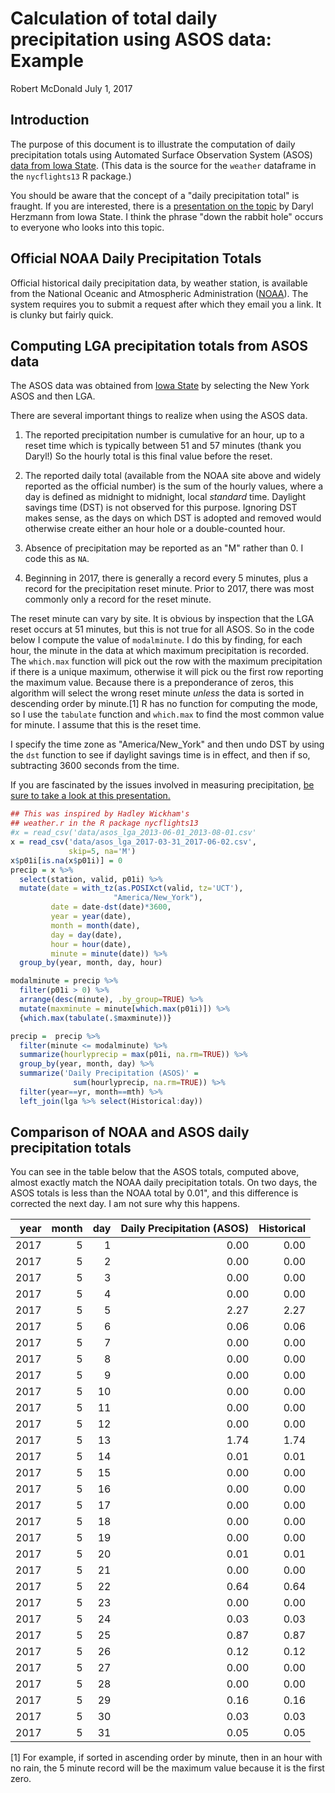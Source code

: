 Calculation of total daily precipitation using ASOS data: Example
================
Robert McDonald
July 1, 2017

Introduction
------------

The purpose of this document is to illustrate the computation of daily precipitation totals using Automated Surface Observation System (ASOS) [data from Iowa State](https://mesonet.agron.iastate.edu/ASOS/). (This data is the source for the `weather` dataframe in the `nycflights13` R package.)

You should be aware that the concept of a "daily precipitation total" is fraught. If you are interested, there is a [presentation on the topic](https://mesonet.agron.iastate.edu/present/130903_isu/isumet_fall2013_web.pdf) by Daryl Herzmann from Iowa State. I think the phrase "down the rabbit hole" occurs to everyone who looks into this topic.

Official NOAA Daily Precipitation Totals
----------------------------------------

Official historical daily precipitation data, by weather station, is available from the National Oceanic and Atmospheric Administration ([NOAA](https://www.ncdc.noaa.gov/cdo-web/)). The system requires you to submit a request after which they email you a link. It is clunky but fairly quick.

Computing LGA precipitation totals from ASOS data
-------------------------------------------------

The ASOS data was obtained from [Iowa State](https://mesonet.agron.iastate.edu/request/download.phtml?network=NY_ASOS) by selecting the New York ASOS and then LGA.

<!-- https://mesonet.agron.iastate.edu/cgi-bin/request/asos.py?station=LGA&data=all&year1=2013&month1=5&day1=30&year2=2013&month2=8&day2=1&tz=Etc%2FUTC&format=comma&latlon=no&direct=no&report_type=1&report_type=2 -->
There are several important things to realize when using the ASOS data.

1.  The reported precipitation number is cumulative for an hour, up to a reset time which is typically between 51 and 57 minutes (thank you Daryl!) So the hourly total is this final value before the reset.

2.  The reported daily total (available from the NOAA site above and widely reported as the official number) is the sum of the hourly values, where a day is defined as midnight to midnight, local *standard* time. Daylight savings time (DST) is not observed for this purpose. Ignoring DST makes sense, as the days on which DST is adopted and removed would otherwise create either an hour hole or a double-counted hour.

3.  Absence of precipitation may be reported as an "M" rather than 0. I code this as `NA`.

4.  Beginning in 2017, there is generally a record every 5 minutes, plus a record for the precipitation reset minute. Prior to 2017, there was most commonly only a record for the reset minute.

The reset minute can vary by site. It is obvious by inspection that the LGA reset occurs at 51 minutes, but this is not true for all ASOS. So in the code below I compute the value of `modalminute`. I do this by finding, for each hour, the minute in the data at which maximum precipitation is recorded. The `which.max` function will pick out the row with the maximum precipitation if there is a unique maximum, otherwise it will pick ou the first row reporting the maximum value. Because there is a preponderance of zeros, this algorithm will select the wrong reset minute *unless* the data is sorted in descending order by minute.[1] R has no function for computing the mode, so I use the `tabulate` function and `which.max` to find the most common value for minute. I assume that this is the reset time.

I specify the time zone as "America/New\_York" and then undo DST by using the `dst` function to see if daylight savings time is in effect, and then if so, subtracting 3600 seconds from the time.

If you are fascinated by the issues involved in measuring precipitation, [be sure to take a look at this presentation.](https://mesonet.agron.iastate.edu/present/130903_isu/isumet_fall2013_web.pdf)

``` r
## This was inspired by Hadley Wickham's 
## weather.r in the R package nycflights13
#x = read_csv('data/asos_lga_2013-06-01_2013-08-01.csv'
x = read_csv('data/asos_lga_2017-03-31_2017-06-02.csv',
             skip=5, na='M')
x$p01i[is.na(x$p01i)] = 0
precip = x %>% 
  select(station, valid, p01i) %>% 
  mutate(date = with_tz(as.POSIXct(valid, tz='UCT'),
                       "America/New_York"),
         date = date-dst(date)*3600,
         year = year(date),
         month = month(date),
         day = day(date),
         hour = hour(date),
         minute = minute(date)) %>% 
  group_by(year, month, day, hour) 

modalminute = precip %>%
  filter(p01i > 0) %>% 
  arrange(desc(minute), .by_group=TRUE) %>% 
  mutate(maxminute = minute[which.max(p01i)]) %>% 
  {which.max(tabulate(.$maxminute))}

precip =  precip %>% 
  filter(minute <= modalminute) %>% 
  summarize(hourlyprecip = max(p01i, na.rm=TRUE)) %>% 
  group_by(year, month, day) %>% 
  summarize('Daily Precipitation (ASOS)' = 
              sum(hourlyprecip, na.rm=TRUE)) %>% 
  filter(year==yr, month==mth) %>% 
  left_join(lga %>% select(Historical:day))
```

Comparison of NOAA and ASOS daily precipitation totals
------------------------------------------------------

You can see in the table below that the ASOS totals, computed above, almost exactly match the NOAA daily precipitation totals. On two days, the ASOS totals is less than the NOAA total by 0.01", and this difference is corrected the next day. I am not sure why this happens.

|  year|  month|  day|  Daily Precipitation (ASOS)|  Historical|
|-----:|------:|----:|---------------------------:|-----------:|
|  2017|      5|    1|                        0.00|        0.00|
|  2017|      5|    2|                        0.00|        0.00|
|  2017|      5|    3|                        0.00|        0.00|
|  2017|      5|    4|                        0.00|        0.00|
|  2017|      5|    5|                        2.27|        2.27|
|  2017|      5|    6|                        0.06|        0.06|
|  2017|      5|    7|                        0.00|        0.00|
|  2017|      5|    8|                        0.00|        0.00|
|  2017|      5|    9|                        0.00|        0.00|
|  2017|      5|   10|                        0.00|        0.00|
|  2017|      5|   11|                        0.00|        0.00|
|  2017|      5|   12|                        0.00|        0.00|
|  2017|      5|   13|                        1.74|        1.74|
|  2017|      5|   14|                        0.01|        0.01|
|  2017|      5|   15|                        0.00|        0.00|
|  2017|      5|   16|                        0.00|        0.00|
|  2017|      5|   17|                        0.00|        0.00|
|  2017|      5|   18|                        0.00|        0.00|
|  2017|      5|   19|                        0.00|        0.00|
|  2017|      5|   20|                        0.01|        0.01|
|  2017|      5|   21|                        0.00|        0.00|
|  2017|      5|   22|                        0.64|        0.64|
|  2017|      5|   23|                        0.00|        0.00|
|  2017|      5|   24|                        0.03|        0.03|
|  2017|      5|   25|                        0.87|        0.87|
|  2017|      5|   26|                        0.12|        0.12|
|  2017|      5|   27|                        0.00|        0.00|
|  2017|      5|   28|                        0.00|        0.00|
|  2017|      5|   29|                        0.16|        0.16|
|  2017|      5|   30|                        0.03|        0.03|
|  2017|      5|   31|                        0.05|        0.05|

[1] For example, if sorted in ascending order by minute, then in an hour with no rain, the 5 minute record will be the maximum value because it is the first zero.

